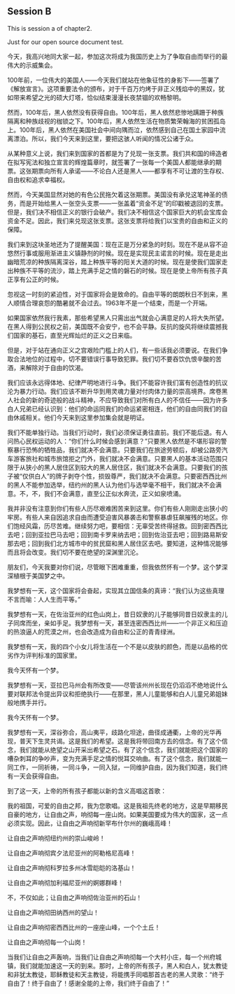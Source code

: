 ## Session B

This is session a of chapter2.

Just for our open source document test.

今天，我高兴地同大家一起，参加这次将成为我国历史上为了争取自由而举行的最伟大的示威集会。

100年前，一位伟大的美国人——今天我们就站在他象征性的身影下——签署了《解放宣言》。这项重要法令的颁布，对于千百万灼烤于非正义残焰中的黑奴，犹如带来希望之光的硕大灯塔，恰似结束漫漫长夜禁锢的欢畅黎明。

然而，100年后，黑人依然没有获得自由。100年后，黑人依然悲惨地蹒跚于种族隔离和种族歧视的枷锁之下。100年后，黑人依然生活在物质繁荣翰海的贫困孤岛上。100年后，黑人依然在美国社会中间向隅而泣，依然感到自己在国土家园中流离漂泊。所以，我们今天来到这里，要把这骇人听闻的情况公诸于众。

从某种意义上说，我们来到国家的首都是为了兑现一张支票。我们共和国的缔造者在拟写宪法和独立宣言的辉煌篇章时，就签署了一张每一个美国人都能继承的期票。这张期票向所有人承诺——不论白人还是黑人——都享有不可让渡的生存权、自由权和追求幸福权。

然而，今天美国显然对她的有色公民拖欠着这张期票。美国没有承兑这笔神圣的债务，而是开始给黑人一张空头支票——一张盖着“资金不足”的印戳被退回的支票。但是，我们决不相信正义的银行会破产。我们决不相信这个国家巨大的机会宝库会资金不足。因此，我们来兑现这张支票。这张支票将给我们以宝贵的自由和正义的保障。

我们来到这块圣地还为了提醒美国：现在正是万分紧急的时刻。现在不是从容不迫悠然行事或服用渐进主义镇静剂的时候。现在是实现民主诺言的时候。现在是走出幽暗荒凉的种族隔离深谷，踏上种族平等的阳关大道的时候。现在是使我们国家走出种族不平等的流沙，踏上充满手足之情的磐石的时候。现在是使上帝所有孩子真正享有公正的时候。

忽视这一时刻的紧迫性，对于国家将会是致命的。自由平等的朗朗秋日不到来，黑人顺情合理哀怨的酷暑就不会过去。1963年不是一个结束，而是一个开端。

如果国家依然我行我素，那些希望黑人只需出出气就会心满意足的人将大失所望。在黑人得到公民权之前，美国既不会安宁，也不会平静。反抗的旋风将继续震撼我们国家的基石，直至光辉灿烂的正义之日来临。

但是，对于站在通向正义之宫艰险门槛上的人们，有一些话我必须要说。在我们争取合法地位的过程中，切不要错误行事导致犯罪。我们切不要吞饮仇恨辛酸的苦酒，来解除对于自由的饮渴。

我们应该永远得体地、纪律严明地进行斗争。我们不能容许我们富有创造性的抗议沦为暴力行动。我们应该不断升华到用灵魂力量对付肉体力量的崇高境界。席卷黑人社会的新的奇迹般的战斗精神，不应导致我们对所有白人的不信任——因为许多白人兄弟已经认识到：他们的命运同我们的命运紧密相连，他们的自由同我们的自由休戚相关。他们今天来到这里参加集会就是明证。

我们不能单独行动。当我们行动时，我们必须保证勇往直前。我们不能后退。有人问热心民权运动的人：“你们什么时候会感到满意？”只要黑人依然是不堪形容的警察暴行恐怖的牺牲品，我们就决不会满意。只要我们在旅途劳顿后，却被公路旁汽车游客旅社和城市旅馆拒之门外，我们就决不会满意。只要黑人的基本活动范围只限于从狭小的黑人居住区到较大的黑人居住区，我们就决不会满意。只要我们的孩子被“仅供白人”的牌子剥夺个性，损毁尊严，我们就决不会满意。只要密西西比州的黑人不能参加选举，纽约州的黑人认为他们与选举毫不相干，我们就决不会满意。不，不，我们不会满意，直至公正似水奔流，正义如泉喷涌。

我并非没有注意到你们有些人历尽艰难困苦来到这里。你们有些人刚刚走出狭小的牢房。有些人来自因追求自由而遭受迫害风暴袭击和警察暴虐狂飙摧残的地区。你们饱经风霜，历尽苦难。继续努力吧，要相信：无辜受苦终得拯救。回到密西西比去吧；回到亚拉巴马去吧；回到南卡罗来纳去吧；回到佐治亚去吧；回到路易斯安那去吧；回到我们北方城市中的贫民窟和黑人居住区去吧。要知道，这种情况能够而且将会改变。我们切不要在绝望的深渊里沉沦。

朋友们，今天我要对你们说，尽管眼下困难重重，但我依然怀有一个梦。这个梦深深植根于美国梦之中。

我梦想有一天，这个国家将会奋起，实现其立国信条的真谛：“我们认为这些真理不言而喻：人人生而平等。”

我梦想有一天，在佐治亚州的红色山岗上，昔日奴隶的儿子能够同昔日奴隶主的儿子同席而坐，亲如手足。我梦想有一天，甚至连密西西比州——一个非正义和压迫的热浪逼人的荒漠之州，也会改造成为自由和公正的青青绿洲。

我梦想有一天，我的四个小女儿将生活在一个不是以皮肤的颜色，而是以品格的优劣作为评判标准的国家里。

我今天怀有一个梦。

我梦想有一天，亚拉巴马州会有所改变——尽管该州州长现在仍滔滔不绝地说什么要对联邦法令提出异议和拒绝执行——在那里，黑人儿童能够和白人儿童兄弟姐妹般地携手并行。

我今天怀有一个梦。

我梦想有一天，深谷弥合，高山夷平，歧路化坦途，曲径成通衢，上帝的光华再现，普天下生灵共谒。这是我们的希望。这是我将带回南方去的信念。有了这个信念，我们就能从绝望之山开采出希望之石。有了这个信念，我们就能把这个国家的嘈杂刺耳的争吵声，变为充满手足之情的悦耳交响曲。有了这个信念，我们就能一同工作，一同祈祷，一同斗争，一同入狱，一同维护自由，因为我们知道，我们终有一天会获得自由。

到了这一天，上帝的所有孩子都能以新的含义高唱这首歌：

我的祖国，可爱的自由之邦，我为您歌唱。这是我祖先终老的地方，这是早期移民自豪的地方，让自由之声，响彻每一座山岗。如果美国要成为伟大的国家，这一点必须实现。因此，让自由之声响彻新罕布什尔州的巍峨高峰！

让自由之声响彻纽约州的崇山峻岭！

让自由之声响彻宾夕法尼亚州的阿勒格尼高峰！

让自由之声响彻科罗拉多州冰雪皑皑的洛基山！

让自由之声响彻加利福尼亚州的婀娜群峰！

不，不仅如此；让自由之声响彻佐治亚州的石山！

让自由之声响彻田纳西州的望山！

让自由之声响彻密西西比州的一座座山峰，一个个土丘！

让自由之声响彻每一个山岗！

当我们让自由之声轰响，当我们让自由之声响彻每一个大村小庄，每一个州府城镇，我们就能加速这一天的到来。那时，上帝的所有孩子，黑人和白人，犹太教徒和非犹太教徒，耶稣教徒和天主教徒，将能携手同唱那首古老的黑人灵歌：“终于自由了！终于自由了！感谢全能的上帝，我们终于自由了！”

